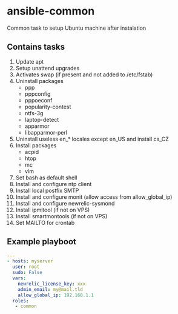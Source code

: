 # ansible-common
Common task to setup Ubuntu machine after instalation

## Contains tasks

1. Update apt
2. Setup unattend upgrades
3. Activates swap (if present and not added to /etc/fstab)
4. Uninstall packages
   - ppp
   - pppconfig
   - pppoeconf
   - popularity-contest
   - ntfs-3g
   - laptop-detect
   - apparmor
   - libapparmor-perl
5. Uninstall useless en_* locales except en_US and install cs_CZ
6. Install packages
   - acpid
   - htop
   - mc
   - vim
7. Set bash as default shell
8. Install and configure ntp client
9. Install local postfix SMTP
10. Install and configure monit (allow access from allow_global_ip)
11. Install and configure newrelic-sysmond
12. Install ipmitool (if not on VPS)
13. Install smartmontools (if not on VPS)
14. Set MAILTO for crontab

## Example playboot

```yaml
---
- hosts: myserver
  user: root
  sudo: False
  vars:
    newrelic_license_key: xxx
    admin_email: my@mail.tld
    allow_global_ip: 192.168.1.1
  roles:
   - common
```
